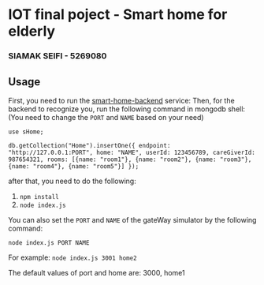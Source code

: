 # IOT final poject - Smart home for elderly
### SIAMAK SEIFI - 5269080

## Usage
First, you need to run the [smart-home-backend](https://github.com/siamackSeifi/smart-home-backend.git) service:
Then, for the backend to recognize you, run the following command in mongodb shell:
(You need to change the ``PORT`` and ``NAME`` based on your need)

`use sHome;`

`db.getCollection("Home").insertOne({
endpoint: "http://127.0.0.1:PORT",
home: "NAME",
userId: 123456789,
careGiverId: 987654321,
rooms: [{name: "room1"}, {name: "room2"}, {name: "room3"}, {name: "room4"}, {name: "room5"}]
});
`

after that, you need to do the following:
1. `npm install`
2. `node index.js`

You can also set the ``PORT`` and ``NAME`` of the gateWay simulator by the following command:

`node index.js PORT NAME`

For example:
`node index.js 3001 home2`

The default values of port and home are: 3000, home1